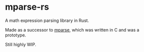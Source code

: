 # mparse-rs
A math expression parsing library in Rust.

Made as a successor to [mparse](https://github.com/Nanu00/mparse), which was written in C and was a prototype.

Still highly WIP.
